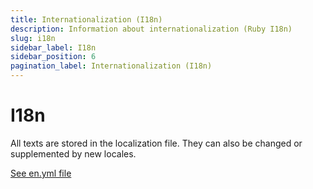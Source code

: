```yaml
---
title: Internationalization (I18n)
description: Information about internationalization (Ruby I18n)
slug: i18n
sidebar_label: I18n
sidebar_position: 6
pagination_label: Internationalization (I18n)
---
```


# I18n

All texts are stored in the localization file. They can also be changed or supplemented by new locales.

[See en.yml file](https://github.com/afuno/servactory/tree/main/config/locales/en.yml)
